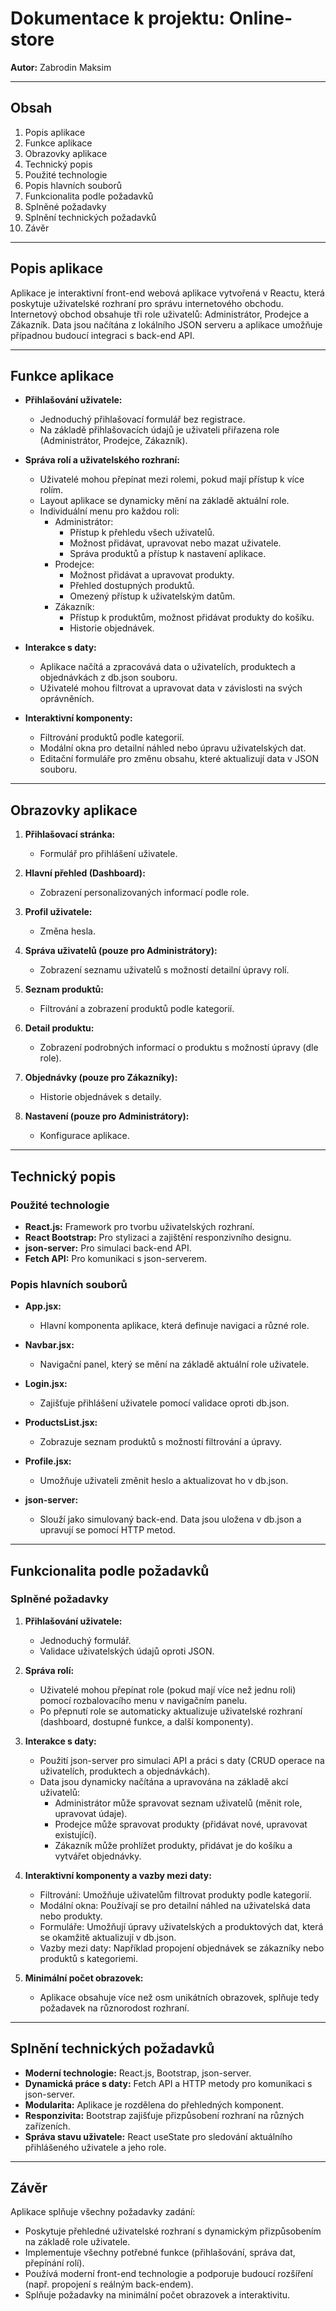 # Dokumentace k projektu: Online-store

**Autor:** Zabrodin Maksim

---

## Obsah

1. Popis aplikace
2. Funkce aplikace
3. Obrazovky aplikace
4. Technický popis
5. Použité technologie
6. Popis hlavních souborů
7. Funkcionalita podle požadavků
8. Splněné požadavky
9. Splnění technických požadavků
10. Závěr

---

## Popis aplikace

Aplikace je interaktivní front-end webová aplikace vytvořená v Reactu, která poskytuje uživatelské rozhraní pro správu internetového obchodu. Internetový obchod obsahuje tři role uživatelů: Administrátor, Prodejce a Zákazník. Data jsou načítána z lokálního JSON serveru a aplikace umožňuje případnou budoucí integraci s back-end API.

---

## Funkce aplikace

- **Přihlašování uživatele:**
  - Jednoduchý přihlašovací formulář bez registrace.
  - Na základě přihlašovacích údajů je uživateli přiřazena role (Administrátor, Prodejce, Zákazník).

- **Správa rolí a uživatelského rozhraní:**
  - Uživatelé mohou přepínat mezi rolemi, pokud mají přístup k více rolím.
  - Layout aplikace se dynamicky mění na základě aktuální role.
  - Individuální menu pro každou roli:
    - Administrátor:
      - Přístup k přehledu všech uživatelů.
      - Možnost přidávat, upravovat nebo mazat uživatele.
      - Správa produktů a přístup k nastavení aplikace.
    - Prodejce:
      - Možnost přidávat a upravovat produkty.
      - Přehled dostupných produktů.
      - Omezený přístup k uživatelským datům.
    - Zákazník:
      - Přístup k produktům, možnost přidávat produkty do košíku.
      - Historie objednávek.

- **Interakce s daty:**
  - Aplikace načítá a zpracovává data o uživatelích, produktech a objednávkách z db.json souboru.
  - Uživatelé mohou filtrovat a upravovat data v závislosti na svých oprávněních.

- **Interaktivní komponenty:**
  - Filtrování produktů podle kategorií.
  - Modální okna pro detailní náhled nebo úpravu uživatelských dat.
  - Editační formuláře pro změnu obsahu, které aktualizují data v JSON souboru.

---

## Obrazovky aplikace

1. **Přihlašovací stránka:**
   - Formulář pro přihlášení uživatele.

2. **Hlavní přehled (Dashboard):**
   - Zobrazení personalizovaných informací podle role.

3. **Profil uživatele:**
   - Změna hesla.

4. **Správa uživatelů (pouze pro Administrátory):**
   - Zobrazení seznamu uživatelů s možností detailní úpravy rolí.

5. **Seznam produktů:**
   - Filtrování a zobrazení produktů podle kategorií.

6. **Detail produktu:**
   - Zobrazení podrobných informací o produktu s možností úpravy (dle role).

7. **Objednávky (pouze pro Zákazníky):**
   - Historie objednávek s detaily.

8. **Nastavení (pouze pro Administrátory):**
   - Konfigurace aplikace.

---

## Technický popis

### Použité technologie

- **React.js:** Framework pro tvorbu uživatelských rozhraní.
- **React Bootstrap:** Pro stylizaci a zajištění responzivního designu.
- **json-server:** Pro simulaci back-end API.
- **Fetch API:** Pro komunikaci s json-serverem.

### Popis hlavních souborů

- **App.jsx:**
  - Hlavní komponenta aplikace, která definuje navigaci a různé role.

- **Navbar.jsx:**
  - Navigační panel, který se mění na základě aktuální role uživatele.

- **Login.jsx:**
  - Zajišťuje přihlášení uživatele pomocí validace oproti db.json.

- **ProductsList.jsx:**
  - Zobrazuje seznam produktů s možností filtrování a úpravy.

- **Profile.jsx:**
  - Umožňuje uživateli změnit heslo a aktualizovat ho v db.json.

- **json-server:**
  - Slouží jako simulovaný back-end. Data jsou uložena v db.json a upravují se pomocí HTTP metod.

---

## Funkcionalita podle požadavků

### Splněné požadavky

1. **Přihlašování uživatele:**
   - Jednoduchý formulář.
   - Validace uživatelských údajů oproti JSON.

2. **Správa rolí:**
   - Uživatelé mohou přepínat role (pokud mají více než jednu roli) pomocí rozbalovacího menu v navigačním panelu.
   - Po přepnutí role se automaticky aktualizuje uživatelské rozhraní (dashboard, dostupné funkce, a další komponenty).

3. **Interakce s daty:**
   - Použití json-server pro simulaci API a práci s daty (CRUD operace na uživatelích, produktech a objednávkách).
   - Data jsou dynamicky načítána a upravována na základě akcí uživatelů:
     - Administrátor může spravovat seznam uživatelů (měnit role, upravovat údaje).
     - Prodejce může spravovat produkty (přidávat nové, upravovat existující).
     - Zákazník může prohlížet produkty, přidávat je do košíku a vytvářet objednávky.

4. **Interaktivní komponenty a vazby mezi daty:**
   - Filtrování: Umožňuje uživatelům filtrovat produkty podle kategorií.
   - Modální okna: Používají se pro detailní náhled na uživatelská data nebo produkty.
   - Formuláře: Umožňují úpravy uživatelských a produktových dat, která se okamžitě aktualizují v db.json.
   - Vazby mezi daty: Například propojení objednávek se zákazníky nebo produktů s kategoriemi.

5. **Minimální počet obrazovek:**
   - Aplikace obsahuje více než osm unikátních obrazovek, splňuje tedy požadavek na různorodost rozhraní.

---

## Splnění technických požadavků

- **Moderní technologie:** React.js, Bootstrap, json-server.
- **Dynamická práce s daty:** Fetch API a HTTP metody pro komunikaci s json-server.
- **Modularita:** Aplikace je rozdělena do přehledných komponent.
- **Responzivita:** Bootstrap zajišťuje přizpůsobení rozhraní na různých zařízeních.
- **Správa stavu uživatele:** React useState pro sledování aktuálního přihlášeného uživatele a jeho role.

---

## Závěr

Aplikace splňuje všechny požadavky zadání:

- Poskytuje přehledné uživatelské rozhraní s dynamickým přizpůsobením na základě role uživatele.
- Implementuje všechny potřebné funkce (přihlašování, správa dat, přepínání rolí).
- Používá moderní front-end technologie a podporuje budoucí rozšíření (např. propojení s reálným back-endem).
- Splňuje požadavky na minimální počet obrazovek a interaktivitu.
